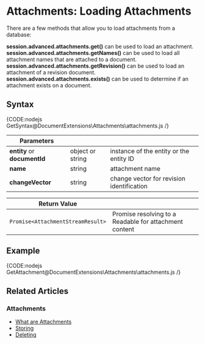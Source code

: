 # Attachments: Loading Attachments

There are a few methods that allow you to load attachments from a database:   

**session.advanced.attachments.get()** can be used to load an attachment.   
**session.advanced.attachments.getNames()** can be used to load all attachment names that are attached to a document.   
**session.advanced.attachments.getRevision()** can be used to load an attachment of a revision document.   
**session.advanced.attachments.exists()** can be used to determine if an attachment exists on a document.   

## Syntax

{CODE:nodejs GetSyntax@DocumentExtensions\Attachments\attachments.js /}

| Parameters | | |
| ------------- | ------------- | ----- |
| **entity** or **documentId** | object or string | instance of the entity or the entity ID |
| **name** | string | attachment name |
| **changeVector** | string | change vector for revision identification |

| Return Value | |
| ------------- | ------------- |
| `Promise<AttachmentStreamResult>` | Promise resolving to a Readable for attachment content |

## Example

{CODE:nodejs GetAttachment@DocumentExtensions\Attachments\attachments.js /}

## Related Articles

### Attachments

- [What are Attachments](../../document-extensions/attachments/what-are-attachments)  
- [Storing](../../document-extensions/attachments/storing)  
- [Deleting](../../document-extensions/attachments/deleting)  
